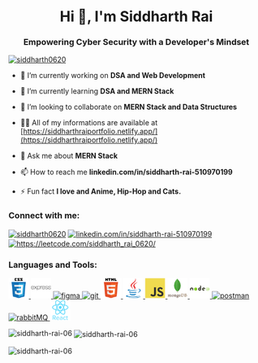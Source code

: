 <h1 align="center">Hi 👋, I'm Siddharth Rai</h1>
<h3 align="center">Empowering Cyber Security with a Developer's Mindset</h3>

<p align="left"> <a href="https://twitter.com/siddharth0620" target="blank"><img src="https://img.shields.io/twitter/follow/siddharth0620?logo=twitter&style=for-the-badge" alt="siddharth0620" /></a> </p>

- 🔭 I’m currently working on **DSA and Web Development**

- 🌱 I’m currently learning **DSA and MERN Stack**

- 👯 I’m looking to collaborate on **MERN Stack and Data Structures**

- 👨‍💻 All of my informations are available at [https://siddharthraiportfolio.netlify.app/](https://siddharthraiportfolio.netlify.app/)

- 💬 Ask me about **MERN Stack**

- 📫 How to reach me **linkedin.com/in/siddharth-rai-510970199**

- ⚡ Fun fact **I love and Anime, Hip-Hop and Cats.**

<h3 align="left">Connect with me:</h3>
<p align="left">
<a href="https://twitter.com/siddharth0620" target="blank"><img align="center" src="https://raw.githubusercontent.com/rahuldkjain/github-profile-readme-generator/master/src/images/icons/Social/twitter.svg" alt="siddharth0620" height="30" width="40" /></a>
<a href="https://linkedin.com/in/linkedin.com/in/siddharth-rai-510970199" target="blank"><img align="center" src="https://raw.githubusercontent.com/rahuldkjain/github-profile-readme-generator/master/src/images/icons/Social/linked-in-alt.svg" alt="linkedin.com/in/siddharth-rai-510970199" height="30" width="40" /></a>
<a href="https://www.leetcode.com/https://leetcode.com/siddharth_rai_0620/" target="blank"><img align="center" src="https://raw.githubusercontent.com/rahuldkjain/github-profile-readme-generator/master/src/images/icons/Social/leet-code.svg" alt="https://leetcode.com/siddharth_rai_0620/" height="30" width="40" /></a>
</p>

<h3 align="left">Languages and Tools:</h3>
<p align="left"> <a href="https://www.w3schools.com/css/" target="_blank" rel="noreferrer"> <img src="https://raw.githubusercontent.com/devicons/devicon/master/icons/css3/css3-original-wordmark.svg" alt="css3" width="40" height="40"/> </a> <a href="https://expressjs.com" target="_blank" rel="noreferrer"> <img src="https://raw.githubusercontent.com/devicons/devicon/master/icons/express/express-original-wordmark.svg" alt="express" width="40" height="40"/> </a> <a href="https://www.figma.com/" target="_blank" rel="noreferrer"> <img src="https://www.vectorlogo.zone/logos/figma/figma-icon.svg" alt="figma" width="40" height="40"/> </a> <a href="https://git-scm.com/" target="_blank" rel="noreferrer"> <img src="https://www.vectorlogo.zone/logos/git-scm/git-scm-icon.svg" alt="git" width="40" height="40"/> </a> <a href="https://www.w3.org/html/" target="_blank" rel="noreferrer"> <img src="https://raw.githubusercontent.com/devicons/devicon/master/icons/html5/html5-original-wordmark.svg" alt="html5" width="40" height="40"/> </a> <a href="https://www.java.com" target="_blank" rel="noreferrer"> <img src="https://raw.githubusercontent.com/devicons/devicon/master/icons/java/java-original.svg" alt="java" width="40" height="40"/> </a> <a href="https://developer.mozilla.org/en-US/docs/Web/JavaScript" target="_blank" rel="noreferrer"> <img src="https://raw.githubusercontent.com/devicons/devicon/master/icons/javascript/javascript-original.svg" alt="javascript" width="40" height="40"/> </a> <a href="https://www.mongodb.com/" target="_blank" rel="noreferrer"> <img src="https://raw.githubusercontent.com/devicons/devicon/master/icons/mongodb/mongodb-original-wordmark.svg" alt="mongodb" width="40" height="40"/> </a> <a href="https://nodejs.org" target="_blank" rel="noreferrer"> <img src="https://raw.githubusercontent.com/devicons/devicon/master/icons/nodejs/nodejs-original-wordmark.svg" alt="nodejs" width="40" height="40"/> </a> <a href="https://postman.com" target="_blank" rel="noreferrer"> <img src="https://www.vectorlogo.zone/logos/getpostman/getpostman-icon.svg" alt="postman" width="40" height="40"/> </a> <a href="https://www.rabbitmq.com" target="_blank" rel="noreferrer"> <img src="https://www.vectorlogo.zone/logos/rabbitmq/rabbitmq-icon.svg" alt="rabbitMQ" width="40" height="40"/> </a> <a href="https://reactjs.org/" target="_blank" rel="noreferrer"> <img src="https://raw.githubusercontent.com/devicons/devicon/master/icons/react/react-original-wordmark.svg" alt="react" width="40" height="40"/> </a> </p>

<p><img align="left" src="https://github-readme-stats.vercel.app/api/top-langs?username=siddharth-rai-06&show_icons=true&locale=en&layout=compact" alt="siddharth-rai-06" /></p>

<p>&nbsp;<img align="center" src="https://github-readme-stats.vercel.app/api?username=siddharth-rai-06&show_icons=true&locale=en" alt="siddharth-rai-06" /></p>

<p><img align="center" src="https://github-readme-streak-stats.herokuapp.com/?user=siddharth-rai-06&" alt="siddharth-rai-06" /></p>
